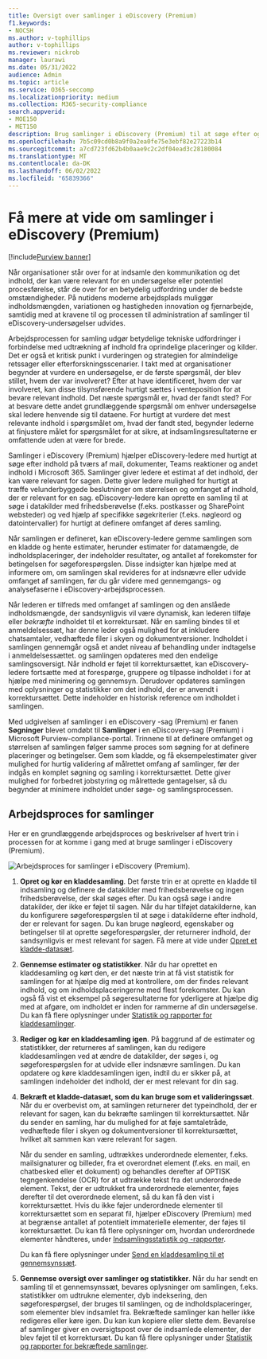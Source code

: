 ```yaml
---
title: Oversigt over samlinger i eDiscovery (Premium)
f1.keywords:
- NOCSH
ms.author: v-tophillips
author: v-tophillips
ms.reviewer: nickrob
manager: laurawi
ms.date: 05/31/2022
audience: Admin
ms.topic: article
ms.service: O365-seccomp
ms.localizationpriority: medium
ms.collection: M365-security-compliance
search.appverid:
- MOE150
- MET150
description: Brug samlinger i eDiscovery (Premium) til at søge efter og indsamle indhold, der er i forhold til din sag eller undersøgelse.
ms.openlocfilehash: 7b5c09cd0b8a9f0a2ea0fe75e3ebf82e27223b14
ms.sourcegitcommit: a7cd723fd62b4b0aae9c2c2df04ead3c28180084
ms.translationtype: MT
ms.contentlocale: da-DK
ms.lasthandoff: 06/02/2022
ms.locfileid: "65839366"
---
```

# <a name="learn-about-collections-in-ediscovery-premium"></a>Få mere at vide om samlinger i eDiscovery (Premium)

[!include[Purview banner](../includes/purview-rebrand-banner.md)]

Når organisationer står over for at indsamle den kommunikation og det indhold, der kan være relevant for en undersøgelse eller potentiel procesførelse, står de over for en betydelig udfordring under de bedste omstændigheder. På nutidens moderne arbejdsplads muliggør indholdsmængden, variationen og hastigheden innovation og fjernarbejde, samtidig med at kravene til og processen til administration af samlinger til eDiscovery-undersøgelser udvides.

Arbejdsprocessen for samling udgør betydelige tekniske udfordringer i forbindelse med udtrækning af indhold fra oprindelige placeringer og kilder. Det er også et kritisk punkt i vurderingen og strategien for almindelige retssager eller efterforskningsscenarier. I takt med at organisationer begynder at vurdere en undersøgelse, er de første spørgsmål, der blev stillet, hvem der var involveret? Efter at have identificeret, hvem der var involveret, kan disse tilsynsførende hurtigt sættes i venteposition for at bevare relevant indhold. Det næste spørgsmål er, hvad der fandt sted? For at besvare dette andet grundlæggende spørgsmål om enhver undersøgelse skal ledere henvende sig til dataene. For hurtigt at vurdere det mest relevante indhold i spørgsmålet om, hvad der fandt sted, begynder lederne at finjustere målet for spørgsmålet for at sikre, at indsamlingsresultaterne er omfattende uden at være for brede.

Samlinger i eDiscovery (Premium) hjælper eDiscovery-ledere med hurtigt at søge efter indhold på tværs af mail, dokumenter, Teams reaktioner og andet indhold i Microsoft 365. Samlinger giver ledere et estimat af det indhold, der kan være relevant for sagen. Dette giver ledere mulighed for hurtigt at træffe velunderbyggede beslutninger om størrelsen og omfanget af indhold, der er relevant for en sag. eDiscovery-ledere kan oprette en samling til at søge i datakilder med frihedsberøvelse (f.eks. postkasser og SharePoint websteder) og ved hjælp af specifikke søgekriterier (f.eks. nøgleord og datointervaller) for hurtigt at definere omfanget af deres samling.

Når samlingen er defineret, kan eDiscovery-ledere gemme samlingen som en kladde og hente estimater, herunder estimater for datamængde, de indholdsplaceringer, der indeholder resultater, og antallet af forekomster for betingelsen for søgeforespørgslen. Disse indsigter kan hjælpe med at informere om, om samlingen skal revideres for at indsnævre eller udvide omfanget af samlingen, før du går videre med gennemgangs- og analysefaserne i eDiscovery-arbejdsprocessen.

Når lederen er tilfreds med omfanget af samlingen og den anslåede indholdsmængde, der sandsynligvis vil være dynamisk, kan lederen tilføje eller *bekræfte* indholdet til et korrektursæt. Når en samling bindes til et anmeldelsessæt, har denne leder også mulighed for at inkludere chatsamtaler, vedhæftede filer i skyen og dokumentversioner. Indholdet i samlingen gennemgår også et andet niveau af behandling under indtagelse i anmeldelsessættet. og samlingen opdateres med den endelige samlingsoversigt. Når indhold er føjet til korrektursættet, kan eDiscovery-ledere fortsætte med at forespørge, gruppere og tilpasse indholdet i for at hjælpe med minimering og gennemsyn. Derudover opdateres samlingen med oplysninger og statistikker om det indhold, der er anvendt i korrektursættet. Dette indeholder en historisk reference om indholdet i samlingen.

Med udgivelsen af samlinger i en eDiscovery -sag (Premium) er fanen **Søgninger** blevet omdøbt til **Samlinger** i en eDiscovery-sag (Premium) i Microsoft Purview-compliance-portal. Trinnene til at definere omfanget og størrelsen af samlingen følger samme proces som søgning for at definere placeringer og betingelser. Gem som kladde, og få eksempelestimater giver mulighed for hurtig validering af målrettet omfang af samlinger, før der indgås en komplet søgning og samling i korrektursættet. Dette giver mulighed for forbedret jobstyring og målrettede gentagelser, så du begynder at minimere indholdet under søge- og samlingsprocessen.

## <a name="collections-workflow"></a>Arbejdsproces for samlinger

Her er en grundlæggende arbejdsproces og beskrivelser af hvert trin i processen for at komme i gang med at bruge samlinger i eDiscovery (Premium).

![Arbejdsproces for samlinger i eDiscovery (Premium).](../media/CollectionsWorkflow.png)

1. **Opret og kør en kladdesamling**. Det første trin er at oprette en kladde til indsamling og definere de datakilder med frihedsberøvelse og ingen frihedsberøvelse, der skal søges efter. Du kan også søge i andre datakilder, der ikke er føjet til sagen. Når du har tilføjet datakilderne, kan du konfigurere søgeforespørgslen til at søge i datakilderne efter indhold, der er relevant for sagen. Du kan bruge nøgleord, egenskaber og betingelser til at oprette søgeforespørgsler, der returnerer indhold, der sandsynligvis er mest relevant for sagen. Få mere at vide under [Opret et kladde-datasæt](create-draft-collection.md).

2. **Gennemse estimater og statistikker**. Når du har oprettet en kladdesamling og kørt den, er det næste trin at få vist statistik for samlingen for at hjælpe dig med at kontrollere, om der findes relevant indhold, og om indholdsplaceringerne med flest forekomster. Du kan også få vist et eksempel på søgeresultaterne for yderligere at hjælpe dig med at afgøre, om indholdet er inden for rammerne af din undersøgelse. Du kan få flere oplysninger under [Statistik og rapporter for kladdesamlinger](collection-statistics-reports.md#statistics-and-reports-for-draft-collections).

3. **Rediger og kør en kladdesamling igen**. På baggrund af de estimater og statistikker, der returneres af samlingen, kan du redigere kladdesamlingen ved at ændre de datakilder, der søges i, og søgeforespørgslen for at udvide eller indsnævre samlingen. Du kan opdatere og køre kladdesamlingen igen, indtil du er sikker på, at samlingen indeholder det indhold, der er mest relevant for din sag.

4. **Bekræft et kladde-datasæt, som du kan bruge som et valideringssæt**. Når du er overbevist om, at samlingen returnerer det typeindhold, der er relevant for sagen, kan du bekræfte samlingen til korrektursættet. Når du sender en samling, har du mulighed for at føje samtaletråde, vedhæftede filer i skyen og dokumentversioner til korrektursættet, hvilket alt sammen kan være relevant for sagen.

   Når du sender en samling, udtrækkes underordnede elementer, f.eks. mailsignaturer og billeder, fra et overordnet element (f.eks. en mail, en chatbesked eller et dokument) og behandles derefter af OPTISK tegngenkendelse (OCR) for at udtrække tekst fra det underordnede element. Tekst, der er udtrukket fra underordnede elementer, føjes derefter til det overordnede element, så du kan få den vist i korrektursættet. Hvis du ikke føjer underordnede elementer til korrektursættet som en separat fil, hjælper eDiscovery (Premium) med at begrænse antallet af potentielt immaterielle elementer, der føjes til korrektursættet. Du kan få flere oplysninger om, hvordan underordnede elementer håndteres, under [Indsamlingsstatistik og -rapporter](collection-statistics-reports.md#collection-contents).

   Du kan få flere oplysninger under [Send en kladdesamling til et gennemsynssæt](commit-draft-collection.md).

5. **Gennemse oversigt over samlinger og statistikker**. Når du har sendt en samling til et gennemsynssæt, bevares oplysninger om samlingen, f.eks. statistikker om udtrukne elementer, dyb indeksering, den søgeforespørgsel, der bruges til samlingen, og de indholdsplaceringer, som elementer blev indsamlet fra. Bekræftede samlinger kan heller ikke redigeres eller køre igen. Du kan kun kopiere eller slette dem. Bevarelse af samlinger giver en oversigtspost over de indsamlede elementer, der blev føjet til et korrektursæt. Du kan få flere oplysninger under [Statistik og rapporter for bekræftede samlinger](collection-statistics-reports.md#statistics-and-reports-for-committed-collections).
